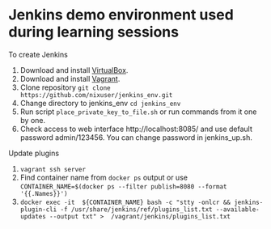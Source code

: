 # Jenkins demo environment used during learning sessions

To create Jenkins 

  1. Download and install [VirtualBox](https://www.virtualbox.org/wiki/Downloads).
  2. Download and install [Vagrant](http://www.vagrantup.com/downloads.html).
  3. Clone repository `git clone https://github.com/nixuser/jenkins_env.git`
  4. Change directory to jenkins_env `cd jenkins_env`
  5. Run script `place_private_key_to_file.sh` or run commands from it one by one.
  6. Check access to web interface http://localhost:8085/ and use default password admin/123456. You can change password in jenkins_up.sh. 


Update plugins

  1. `vagrant ssh server`
  2. Find container name from `docker ps` output or use 
     `CONTAINER_NAME=$(docker ps --filter publish=8080 --format '{{.Names}}')`
  3. `docker exec -it  ${CONTAINER_NAME} bash -c "stty -onlcr && jenkins-plugin-cli -f /usr/share/jenkins/ref/plugins_list.txt --available-updates --output txt" >  /vagrant/jenkins/plugins_list.txt`
